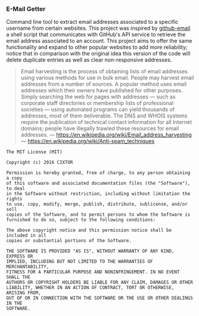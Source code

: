### E-Mail Getter

Command line tool to extract email addresses associated to a specific username from certain websites. This project was inspired by [github-email](https://github.com/paulirish/github-email) a shell script that communicates with GitHub's API service to retrieve the email address associated to an account. This project aims to offer the same functionality and expand to other popular websites to add more reliability; notice that in comparison with the original idea this version of the code will delete duplicate entries as well as clear non-responsive addresses.

> Email harvesting is the process of obtaining lists of email addresses using various methods for use in bulk email. People may harvest email addresses from a number of sources. A popular method uses email addresses which their owners have published for other purposes. Simply searching the web for pages with addresses — such as corporate staff directories or membership lists of professional societies — using automated programs can yield thousands of addresses, most of them deliverable. The DNS and WHOIS systems require the publication of technical contact information for all Internet domains; people have illegally trawled these resources for email addresses.
> — https://en.wikipedia.org/wiki/Email_address_harvesting
> — https://en.wikipedia.org/wiki/Anti-spam_techniques

```
The MIT License (MIT)

Copyright (c) 2016 CIXTOR

Permission is hereby granted, free of charge, to any person obtaining a copy
of this software and associated documentation files (the "Software"), to deal
in the Software without restriction, including without limitation the rights
to use, copy, modify, merge, publish, distribute, sublicense, and/or sell
copies of the Software, and to permit persons to whom the Software is
furnished to do so, subject to the following conditions:

The above copyright notice and this permission notice shall be included in all
copies or substantial portions of the Software.

THE SOFTWARE IS PROVIDED "AS IS", WITHOUT WARRANTY OF ANY KIND, EXPRESS OR
IMPLIED, INCLUDING BUT NOT LIMITED TO THE WARRANTIES OF MERCHANTABILITY,
FITNESS FOR A PARTICULAR PURPOSE AND NONINFRINGEMENT. IN NO EVENT SHALL THE
AUTHORS OR COPYRIGHT HOLDERS BE LIABLE FOR ANY CLAIM, DAMAGES OR OTHER
LIABILITY, WHETHER IN AN ACTION OF CONTRACT, TORT OR OTHERWISE, ARISING FROM,
OUT OF OR IN CONNECTION WITH THE SOFTWARE OR THE USE OR OTHER DEALINGS IN THE
SOFTWARE.
```
